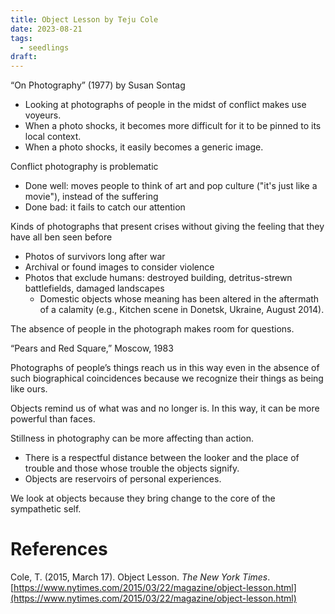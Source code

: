 ```yaml
---
title: Object Lesson by Teju Cole
date: 2023-08-21
tags:
  - seedlings
draft:
---
```

“On Photography” (1977) by Susan Sontag

- Looking at photographs of people in the midst of conflict makes use voyeurs.
- When a photo shocks, it becomes more difficult for it to be pinned to its local context.
- When a photo shocks, it easily becomes a generic image.

Conflict photography is problematic

- Done well: moves people to think of art and pop culture ("it's just like a movie"), instead of the suffering
- Done bad: it fails to catch our attention

Kinds of photographs that present crises without giving the feeling that they have all ben seen before

- Photos of survivors long after war
- Archival or found images to consider violence
- Photos that exclude humans: destroyed building, detritus-strewn battlefields, damaged landscapes
   - Domestic objects whose meaning has been altered in the aftermath of a calamity (e.g., Kitchen scene in Donetsk, Ukraine, August 2014).

The absence of people in the photograph makes room for questions.

“Pears and Red Square,” Moscow, 1983

Photographs of people’s things reach us in this way even in the absence of such biographical coincidences because we recognize their things as being like ours.

Objects remind us of what was and no longer is. In this way, it can be more powerful than faces.

Stillness in photography can be more affecting than action.

- There is a respectful distance between the looker and the place of trouble and those whose trouble the objects signify.
- Objects are reservoirs of personal experiences.

We look at objects because they bring change to the core of the sympathetic self.

# References

Cole, T. (2015, March 17). Object Lesson. *The New York Times*. [https://www.nytimes.com/2015/03/22/magazine/object-lesson.html](https://www.nytimes.com/2015/03/22/magazine/object-lesson.html)

